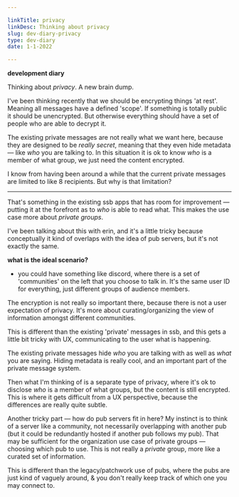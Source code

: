 ```yaml
---

linkTitle: privacy
linkDesc: Thinking about privacy
slug: dev-diary-privacy
type: dev-diary
date: 1-1-2022

---
```


__development diary__

Thinking about *privacy*. A new brain dump.

I've been thinking recently that we should be encrypting things 'at rest'. Meaning all messages have a defined 'scope'. If something is totally public it should be unencrypted. But otherwise everything should have a set of people who are able to decrypt it.

The existing private messages are not really what we want here, because they are designed to be *really secret*, meaning that they even hide metadata — like *who* you are talking to. In this situation it is ok to know *who* is a member of what group, we just need the content encrypted.

I know from having been around a while that the current private messages are limited to like 8 recipients. But why is that limitation?

-------------------------------

That's something in the existing ssb apps that has room for improvement — putting it at the forefront as to *who* is able to read what. This makes the use case more about *private groups*.

I've been talking about this with erin, and it's a little tricky because conceptually it kind of overlaps with the idea of pub servers, but it's not exactly the same. 

**what is the ideal scenario?**
* you could have something like discord, where there is a set of 'communities' on the left that you choose to talk in. It's the same user ID for everything, just different groups of audience members.

The encryption is not really so important there, because there is not a user expectation of privacy. It's more about curating/organizing the view of information amongst different communities.

This is different than the existing 'private' messages in ssb, and this gets a little bit tricky with UX, communicating to the user what is happening.

The existing private messages hide *who* you are talking with as well as *what* you are saying. Hiding metadata is really cool, and an important part of the private message system.

Then what I'm thinking of is a separate type of privacy, where it's ok to disclose *who* is a member of what groups, but the content is still encrypted. This is where it gets difficult from a UX perspective, because the differences are really quite subtle.

Another tricky part — how do pub servers fit in here? My instinct is to think of a server like a community, not necessarily overlapping with another pub (but it could be redundantly hosted if another pub follows my pub). That may be sufficient for the organization use case of private groups — choosing which pub to use. This is not really a *private* group, more like a curated set of information.

This is different than the legacy/patchwork use of pubs, where the pubs are just kind of vaguely around, & you don't really keep track of which one you may connect to.

